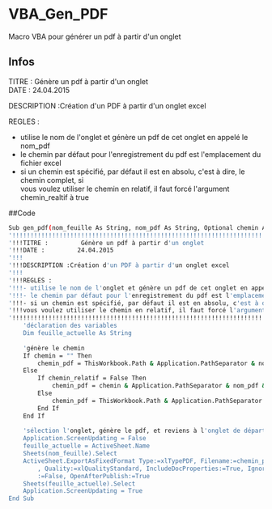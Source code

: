 # VBA_Gen_PDF
Macro VBA pour générer un pdf à partir d'un onglet

## Infos
TITRE : Génère un pdf à partir d'un onglet                                  		    
DATE : 24.04.2015                              											

DESCRIPTION :Création d'un PDF à partir d'un onglet excel										

REGLES :																						
- utilise le nom de l'onglet et génère un pdf de cet onglet en appelé le nom_pdf   				
- le chemin par défaut pour l'enregistrement du pdf est l'emplacement du fichier excel			
- si un chemin est spécifié, par défaut il est en absolu, c'est à dire, le chemin complet, si   
vous voulez utiliser le chemin en relatif, il faut forcé l'argument chemin_realtif à true      

##Code
```bash
Sub gen_pdf(nom_feuille As String, nom_pdf As String, Optional chemin As String = "", Optional chemin_relatif As Boolean = False)
'!!!!!!!!!!!!!!!!!!!!!!!!!!!!!!!!!!!!!!!!!!!!!!!!!!!!!!!!!!!!!!!!!!!!!!!!!!!!!!!!!!!!!!!!!!!!!!!!!!!!!!
'!!!TITRE :         Génère un pdf à partir d'un onglet                                            	!!!
'!!!DATE :         24.04.2015                              											!!!
'!!!                                                                          						!!!
'!!!DESCRIPTION :Création d'un PDF à partir d'un onglet excel										!!!
'!!!                                                                               					!!!
'!!!REGLES :																						!!!
'!!!- utilise le nom de l'onglet et génère un pdf de cet onglet en appelé le nom_pdf   				!!!
'!!!- le chemin par défaut pour l'enregistrement du pdf est l'emplacement du fichier excel			!!!
'!!!- si un chemin est spécifié, par défaut il est en absolu, c'est à dire, le chemin complet, si   !!!
'!!!vous voulez utiliser le chemin en relatif, il faut forcé l'argument chemin_realtif à true       !!!
'!!!!!!!!!!!!!!!!!!!!!!!!!!!!!!!!!!!!!!!!!!!!!!!!!!!!!!!!!!!!!!!!!!!!!!!!!!!!!!!!!!!!!!!!!!!!!!!!!!!!!!
    'déclaration des variables
    Dim feuille_actuelle As String
   
    'génère le chemin
    If chemin = "" Then
        chemin_pdf = ThisWorkbook.Path & Application.PathSeparator & nom_pdf & ".pdf"
    Else
        If chemin_relatif = False Then
            chemin_pdf = chemin & Application.PathSeparator & nom_pdf & ".pdf"
        Else
            chemin_pdf = ThisWorkbook.Path & Application.PathSeparator & chemin & Application.PathSeparator & nom_pdf & ".pdf"
        End If
    End If
   
    'sélection l'onglet, génère le pdf, et reviens à l'onglet de départ
    Application.ScreenUpdating = False
    feuille_actuelle = ActiveSheet.Name
    Sheets(nom_feuille).Select
    ActiveSheet.ExportAsFixedFormat Type:=xlTypePDF, Filename:=chemin_pdf _
        , Quality:=xlQualityStandard, IncludeDocProperties:=True, IgnorePrintAreas _
        :=False, OpenAfterPublish:=True
    Sheets(feuille_actuelle).Select
    Application.ScreenUpdating = True
End Sub
```
